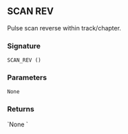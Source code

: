 ## SCAN REV

Pulse scan reverse within track/chapter.


### Signature

`SCAN_REV ()`


### Parameters

`None`


### Returns

\`None
\`